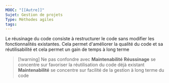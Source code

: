 ```yaml
---
MOOC: "[[Autre]]"
Sujet: Gestion de projets
Type: Méthodes agiles
tags:
---
```

Le réusinage du code consiste à restructurer le code sans modifier les fonctionnalités existantes. Cela permet d'améliorer la qualité du code et sa réutilisabilité et cela permet un gain de temps à long terme
>[!warning] Ne pas confondre avec **Maintenabilité**
>**Réussinage** se concentre sur favoriser la réutilisation du code déjà existant
>**Maintenabilité** se concentre sur facilité de la gestion à long terme du code